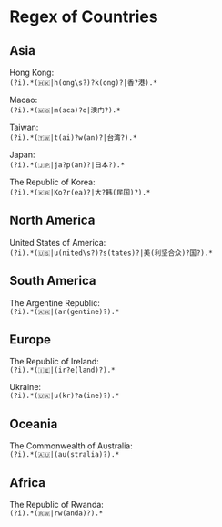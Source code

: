 # Regex of Countries  

## Asia  

Hong Kong:  
`(?i).*(🇭🇰|h(ong\s?)?k(ong)?|香?港).*`   

Macao:  
`(?i).*(🇲🇴|m(aca)?o|澳门?).*`  

Taiwan:  
`(?i).*(🇹🇼|t(ai)?w(an)?|台湾?).*`  

Japan:  
`(?i).*(🇯🇵|ja?p(an)?|日本?).*`  

The Republic of Korea:  
`(?i).*(🇰🇷|Ko?r(ea)?|大?韩(民国)?).*`  

## North America  

United States of America:  
`(?i).*(🇺🇸|u(nited\s?)?s(tates)?|美(利坚合众)?国?).*`  

## South America  

The Argentine Republic:  
`(?i).*(🇦🇷|(ar(gentine)?).*`  

## Europe  

The Republic of Ireland:  
`(?i).*(🇮🇪|(ir?e(land)?).*`  

Ukraine:  
`(?i).*(🇺🇦|u(kr)?a(ine)?).*`  

## Oceania  

The Commonwealth of Australia:  
`(?i).*(🇦🇺|(au(stralia)?).*`  

## Africa  

The Republic of Rwanda:  
`(?i).*(🇷🇼|rw(anda)?).*`  
